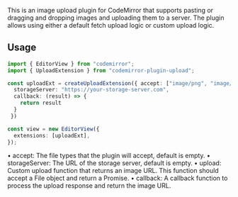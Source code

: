 This is an image upload plugin for CodeMirror that supports pasting or dragging and dropping images and uploading them to a server. The plugin allows using either a default fetch upload logic or custom upload logic.

## Usage

```ts
import { EditorView } from "codemirror";
import { UploadExtension } from "codemirror-plugin-upload";

const uploadExt = createUploadExtension({ accept: ["image/png", "image/jpeg"],
  storageServer: "https://your-storage-server.com",
  callback: (result) => {
    return result
  }
 })

const view = new EditorView({
  extensions: [uploadExt],
});
```

•	accept: The file types that the plugin will accept, default is empty.
•	storageServer: The URL of the storage server, default is empty.
•	upload: Custom upload function that returns an image URL. This function should accept a File object and return a Promise<string>.
•	callback: A callback function to process the upload response and return the image URL.
